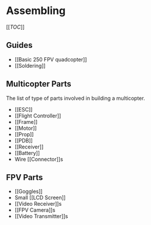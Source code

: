 # Assembling

[[_TOC_]]

## Guides

* [[Basic 250 FPV quadcopter]]
* [[Soldering]]

## Multicopter Parts

The list of type of parts involved in building a multicopter.

* [[ESC]]
* [[Flight Controller]]
* [[Frame]]
* [[Motor]]
* [[Prop]]
* [[PDB]]
* [[Receiver]]
* [[Battery]]
* Wire [[Connector]]s

## FPV Parts

* [[Goggles]]
* Small [[LCD Screen]]
* [[Video Receiver]]s
* [[FPV Camera]]s
* [[Video Transmitter]]s
